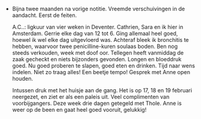 - Bijna twee maanden na vorige notitie. Vreemde verschuivingen in de aandacht. Eerst de feiten.
  
  A.C..: ligkuur van vier weken in Deventer. Cathrien, Sara en ik hier in Amsterdam. Gerrie elke dag van 12 tot 6. Ging allemaal heel goed, hoewel ik wel elke dag uitgevloerd was. Achteraf bleek ik bronchitis te hebben, waarvoor twee penicilline-kuren soulaas boden. Ben nog steeds verkouden, week met doof oor. Tellegen heeft vanmiddag de zaak gecheckt en niets bijzonders gevonden. Longen en bloeddruk goed. Nu goed proberen te slapen, goed eten en drinken. Tijd naar wens indelen. Niet zo traag alles! Een beetje tempo! Gesprek met Anne open houden.
  
  Intussen druk met het huisje aan de gang. Het is op 17, 18 en 19 februari neergezet, en ziet er als een paleis uit. Veel complimenten van voorbijgangers. Deze week drie dagen getegeld met Thole. Anne is weer op de been en gaat heel goed vooruit, gelukkig!